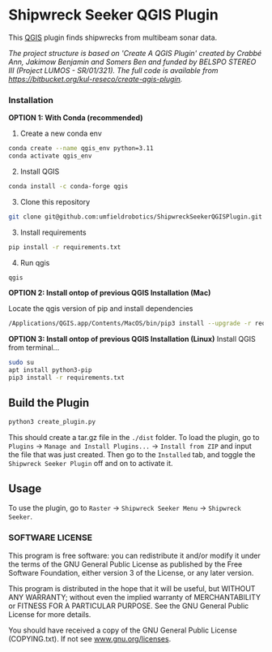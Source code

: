 # Shipwreck Seeker QGIS Plugin

This [QGIS](https://www.qgis.org/en/site/) plugin finds shipwrecks from multibeam sonar data. 

*The project structure is based on 'Create A QGIS Plugin' created by Crabbé Ann, Jakimow Benjamin*
*and Somers Ben and funded by BELSPO STEREO III (Project LUMOS - SR/01/321).*
*The full code is available from https://bitbucket.org/kul-reseco/create-qgis-plugin.*

### Installation
**OPTION 1: With Conda (recommended)**
1. Create a new conda env
```bash
conda create --name qgis_env python=3.11
conda activate qgis_env
```
2. Install QGIS
```bash
conda install -c conda-forge qgis
```
3. Clone this repository
```bash
git clone git@github.com:umfieldrobotics/ShipwreckSeekerQGISPlugin.git
```
3. Install requirements
```bash
pip install -r requirements.txt
```

4. Run qgis
```bash
qgis
```

**OPTION 2: Install ontop of previous QGIS Installation (Mac)**

Locate the qgis version of pip and install dependencies
```bash
/Applications/QGIS.app/Contents/MacOS/bin/pip3 install --upgrade -r requirements.txt
```

**OPTION 3: Install ontop of previous QGIS Installation (Linux)**
Install QGIS from terminal...
```bash
sudo su
apt install python3-pip
pip3 install -r requirements.txt
```

## Build the Plugin
```bash
python3 create_plugin.py
```

This should create a tar.gz file in the `./dist` folder. To load the plugin, go to `Plugins` -> `Manage and Install Plugins...` -> `Install from ZIP` and input the file that was just created. Then go to the  `Installed` tab, and toggle the `Shipwreck Seeker Plugin` off and on to activate it. 

## Usage
To use the plugin, go to `Raster` -> `Shipwreck Seeker Menu` -> `Shipwreck Seeker`.

### SOFTWARE LICENSE

This program is free software: you can redistribute it and/or modify it under the terms of the GNU General Public
License as published by the Free Software Foundation, either version 3 of the License, or any later version.

This program is distributed in the hope that it will be useful, but WITHOUT ANY WARRANTY; without even the implied
warranty of MERCHANTABILITY or FITNESS FOR A PARTICULAR PURPOSE.  See the GNU General Public License for more details.

You should have received a copy of the GNU General Public License (COPYING.txt). If not see www.gnu.org/licenses.

